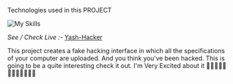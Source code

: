 Technologies used in this PROJECT


<!-- <a href="#"><img src="https://skillicons.dev/icons?i=html,css,js"></a> -->

![My Skills](https://skillicons.dev/icons?i=html,css,js)


*See / Check Live :-* [Yash-Hacker](https://yash-hacker.netlify.app/)



This project creates a fake hacking interface in which all the specifications of your computer are uploaded. And you think you've been hacked. This is going to be a quite interesting check it out. I'm Very Excited about it 👻👻🧑🏻‍💻🧑🏻‍💻😈😈😎😎


